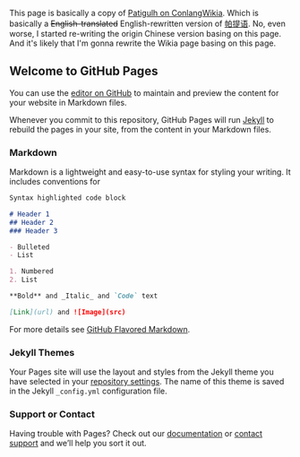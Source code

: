 This page is basically a copy of [Patigulh on ConlangWikia](https://conlang.fandom.com/wiki/Patigulh). Which is basically a ~~English-translated~~ English-rewritten version of [帕提语](https://yuyan.fandom.com/zh/wiki/%E5%B8%95%E6%8F%90%E8%AF%AD). No, even worse, I started re-writing the origin Chinese version basing on this page. And it's likely that I'm gonna rewrite the Wikia page basing on this page.

## Welcome to GitHub Pages

You can use the [editor on GitHub](https://github.com/Patigulh/patigulh.github.io/edit/master/README.md) to maintain and preview the content for your website in Markdown files.

Whenever you commit to this repository, GitHub Pages will run [Jekyll](https://jekyllrb.com/) to rebuild the pages in your site, from the content in your Markdown files.

### Markdown

Markdown is a lightweight and easy-to-use syntax for styling your writing. It includes conventions for

```markdown
Syntax highlighted code block

# Header 1
## Header 2
### Header 3

- Bulleted
- List

1. Numbered
2. List

**Bold** and _Italic_ and `Code` text

[Link](url) and ![Image](src)
```

For more details see [GitHub Flavored Markdown](https://guides.github.com/features/mastering-markdown/).

### Jekyll Themes

Your Pages site will use the layout and styles from the Jekyll theme you have selected in your [repository settings](https://github.com/Patigulh/patigulh.github.io/settings). The name of this theme is saved in the Jekyll `_config.yml` configuration file.

### Support or Contact

Having trouble with Pages? Check out our [documentation](https://help.github.com/categories/github-pages-basics/) or [contact support](https://github.com/contact) and we’ll help you sort it out.
